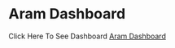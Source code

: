 <h1>Aram Dashboard</h1>

<p>Click Here To See Dashboard <a href="https://omarabdelsalam1998.github.io/Aram_dashboard/">Aram Dashboard</a></p>

